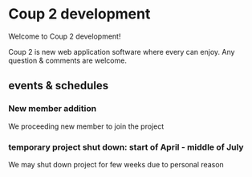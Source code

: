 # Coup 2 development

Welcome to Coup 2 development! 

Coup 2 is new web application software where every can enjoy. Any question & comments are welcome.

## events & schedules 

### New member addition

We proceeding new member to join the project

### temporary project shut down: start of April - middle of July

We may shut down project for few weeks due to personal reason
